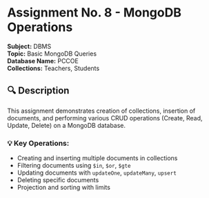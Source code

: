 # Assignment No. 8 - MongoDB Operations

**Subject:** DBMS  
**Topic:** Basic MongoDB Queries  
**Database Name:** PCCOE  
**Collections:** Teachers, Students  

## 🔍 Description
This assignment demonstrates creation of collections, insertion of documents, and performing various CRUD operations (Create, Read, Update, Delete) on a MongoDB database.

### 💡 Key Operations:
- Creating and inserting multiple documents in collections
- Filtering documents using `$in`, `$or`, `$gte`
- Updating documents with `updateOne`, `updateMany`, `upsert`
- Deleting specific documents
- Projection and sorting with limits
